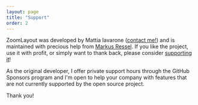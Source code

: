 ```yaml
---
layout: page
title: "Support"
order: 2
---
```


ZoomLayout was developed by Mattia Iavarone ([contact me!](contact)) and is maintained with precious 
help from [Markus Ressel](https://github.com/markusressel). If you like the project, use it with profit, 
or simply want to thank back, please consider [supporting it](https://github.com/natario1/ZoomLayout/issues/125)!

As the original developer, I offer private support hours through the GitHub Sponsors program and 
I'm open to help your company with features that are not currently supported by the open source project.

Thank you!

